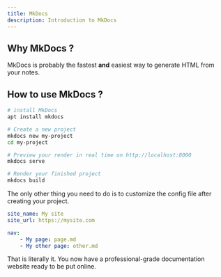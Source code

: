 ```yaml
---
title: MkDocs
description: Introduction to MkDocs
---
```


## Why MkDocs ?

MkDocs is probably the fastest **and** easiest way to generate HTML from your notes. 

## How to use MkDocs ?

```bash title="How to get a render in seconds"
# install MkDocs
apt install mkdocs

# Create a new project
mkdocs new my-project
cd my-project

# Preview your render in real time on http://localhost:8000
mkdocs serve

# Render your finished project
mkdocs build
```

The only other thing you need to do is to customize the config file after creating your project.

```yml title="mkdocs.yml" linenums="1"
site_name: My site
site_url: https://mysite.com

nav:
    - My page: page.md
    - My other page: other.md
```

That is literally it. You now have a professional-grade documentation website ready to be put online. 
